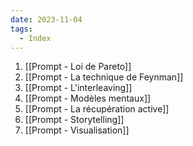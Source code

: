 ```yaml
---
date: 2023-11-04
tags:
  - Index
---
```

1. [[Prompt - Loi de Pareto]]
2. [[Prompt - La technique de Feynman]]
3. [[Prompt - L'interleaving]]
4. [[Prompt - Modèles mentaux]]
5. [[Prompt - La récupération active]]
6. [[Prompt - Storytelling]]
7. [[Prompt - Visualisation]]